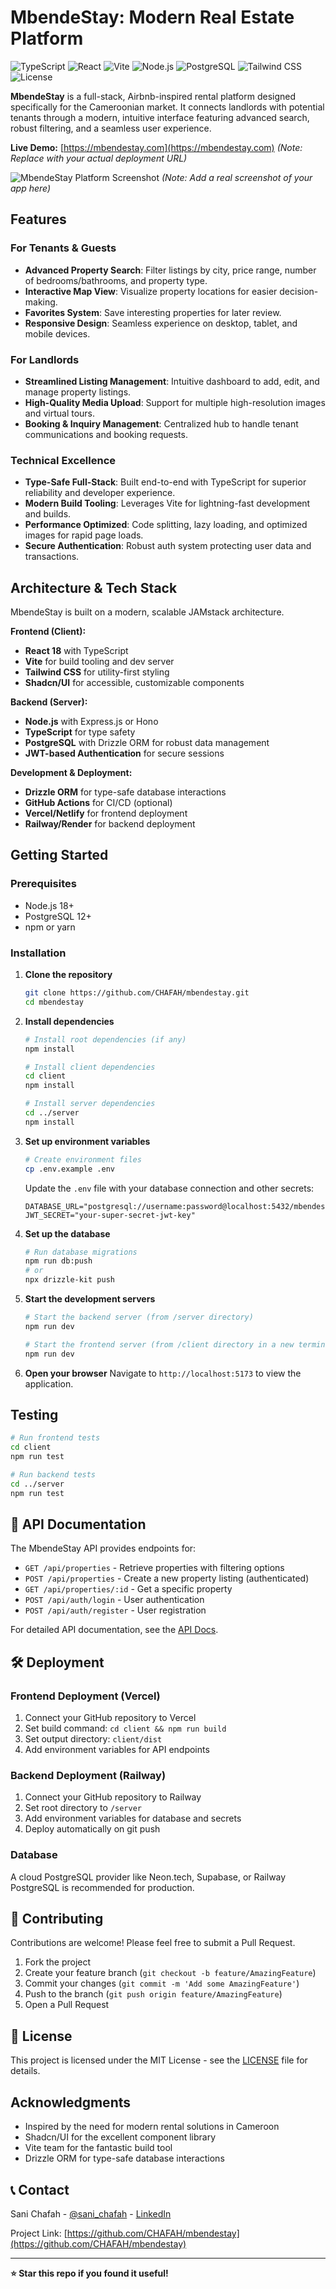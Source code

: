 # MbendeStay: Modern Real Estate Platform

![TypeScript](https://img.shields.io/badge/TypeScript-5.0+-3178C6?logo=typescript&logoColor=white)
![React](https://img.shields.io/badge/React-18.2.0-61DAFB?logo=react&logoColor=white)
![Vite](https://img.shields.io/badge/Vite-5.0.0-646CFF?logo=vite&logoColor=white)
![Node.js](https://img.shields.io/badge/Node.js-20.0+-339933?logo=node.js&logoColor=white)
![PostgreSQL](https://img.shields.io/badge/PostgreSQL-15+-4169E1?logo=postgresql&logoColor=white)
![Tailwind CSS](https://img.shields.io/badge/Tailwind-3.4.0-06B6D4?logo=tailwindcss&logoColor=white)
![License](https://img.shields.io/badge/License-MIT-green)

**MbendeStay** is a full-stack, Airbnb-inspired rental platform designed specifically for the Cameroonian market. It connects landlords with potential tenants through a modern, intuitive interface featuring advanced search, robust filtering, and a seamless user experience.

**Live Demo:** [https://mbendestay.com](https://mbendestay.com) *(Note: Replace with your actual deployment URL)*

![MbendeStay Platform Screenshot](https://via.placeholder.com/800x400/3B82F6/FFFFFF?text=MbendeStay+Platform+Showcase) *(Note: Add a real screenshot of your app here)*

##  Features

### For Tenants & Guests
- **Advanced Property Search**: Filter listings by city, price range, number of bedrooms/bathrooms, and property type.
- **Interactive Map View**: Visualize property locations for easier decision-making.
- **Favorites System**: Save interesting properties for later review.
- **Responsive Design**: Seamless experience on desktop, tablet, and mobile devices.

### For Landlords
- **Streamlined Listing Management**: Intuitive dashboard to add, edit, and manage property listings.
- **High-Quality Media Upload**: Support for multiple high-resolution images and virtual tours.
- **Booking & Inquiry Management**: Centralized hub to handle tenant communications and booking requests.

### Technical Excellence
- **Type-Safe Full-Stack**: Built end-to-end with TypeScript for superior reliability and developer experience.
- **Modern Build Tooling**: Leverages Vite for lightning-fast development and builds.
- **Performance Optimized**: Code splitting, lazy loading, and optimized images for rapid page loads.
- **Secure Authentication**: Robust auth system protecting user data and transactions.

## Architecture & Tech Stack

MbendeStay is built on a modern, scalable JAMstack architecture.

**Frontend (Client):**
- **React 18** with TypeScript
- **Vite** for build tooling and dev server
- **Tailwind CSS** for utility-first styling
- **Shadcn/UI** for accessible, customizable components

**Backend (Server):**
- **Node.js** with Express.js or Hono
- **TypeScript** for type safety
- **PostgreSQL** with Drizzle ORM for robust data management
- **JWT-based Authentication** for secure sessions

**Development & Deployment:**
- **Drizzle ORM** for type-safe database interactions
- **GitHub Actions** for CI/CD (optional)
- **Vercel/Netlify** for frontend deployment
- **Railway/Render** for backend deployment

## Getting Started

### Prerequisites

- Node.js 18+
- PostgreSQL 12+
- npm or yarn

### Installation

1. **Clone the repository**
   ```bash
   git clone https://github.com/CHAFAH/mbendestay.git
   cd mbendestay
   ```

2. **Install dependencies**
   ```bash
   # Install root dependencies (if any)
   npm install
   
   # Install client dependencies
   cd client
   npm install
   
   # Install server dependencies
   cd ../server
   npm install
   ```

3. **Set up environment variables**
   ```bash
   # Create environment files
   cp .env.example .env
   ```
   
   Update the `.env` file with your database connection and other secrets:
   ```
   DATABASE_URL="postgresql://username:password@localhost:5432/mbendestay"
   JWT_SECRET="your-super-secret-jwt-key"
   ```

4. **Set up the database**
   ```bash
   # Run database migrations
   npm run db:push
   # or
   npx drizzle-kit push
   ```

5. **Start the development servers**
   ```bash
   # Start the backend server (from /server directory)
   npm run dev
   
   # Start the frontend server (from /client directory in a new terminal)
   npm run dev
   ```

6. **Open your browser**
   Navigate to `http://localhost:5173` to view the application.

##  Testing

```bash
# Run frontend tests
cd client
npm run test

# Run backend tests
cd ../server
npm run test
```

## 📖 API Documentation

The MbendeStay API provides endpoints for:

- `GET /api/properties` - Retrieve properties with filtering options
- `POST /api/properties` - Create a new property listing (authenticated)
- `GET /api/properties/:id` - Get a specific property
- `POST /api/auth/login` - User authentication
- `POST /api/auth/register` - User registration

For detailed API documentation, see the [API Docs](docs/API.md).

## 🛠️ Deployment

### Frontend Deployment (Vercel)

1. Connect your GitHub repository to Vercel
2. Set build command: `cd client && npm run build`
3. Set output directory: `client/dist`
4. Add environment variables for API endpoints

### Backend Deployment (Railway)

1. Connect your GitHub repository to Railway
2. Set root directory to `/server`
3. Add environment variables for database and secrets
4. Deploy automatically on git push

### Database

A cloud PostgreSQL provider like Neon.tech, Supabase, or Railway PostgreSQL is recommended for production.

## 🤝 Contributing

Contributions are welcome! Please feel free to submit a Pull Request.

1. Fork the project
2. Create your feature branch (`git checkout -b feature/AmazingFeature`)
3. Commit your changes (`git commit -m 'Add some AmazingFeature'`)
4. Push to the branch (`git push origin feature/AmazingFeature`)
5. Open a Pull Request

## 📄 License

This project is licensed under the MIT License - see the [LICENSE](LICENSE) file for details.

## Acknowledgments

- Inspired by the need for modern rental solutions in Cameroon
- Shadcn/UI for the excellent component library
- Vite team for the fantastic build tool
- Drizzle ORM for type-safe database interactions

## 📞 Contact

Sani Chafah - [@sani_chafah](https://twitter.com/sani_chafah) - [LinkedIn](https://www.linkedin.com/in/sani-chafah/)

Project Link: [https://github.com/CHAFAH/mbendestay](https://github.com/CHAFAH/mbendestay)

---

**⭐ Star this repo if you found it useful!**

